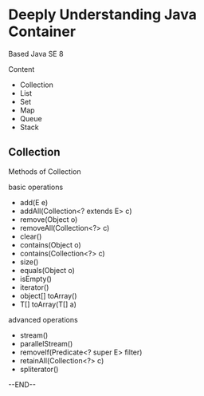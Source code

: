 # Deeply Understanding Java Container

Based Java SE 8

Content

- Collection
- List
- Set
- Map
- Queue
- Stack

## Collection

Methods of Collection

basic operations

- add(E e)
- addAll(Collection<? extends E> c)
- remove(Object o)
- removeAll(Collection<?> c)
- clear()
- contains(Object o)
- contains(Collection<?> c)
- size()
- equals(Object o)
- isEmpty()
- iterator()
- object[] toArray()
- <T> T[] toArray(T[] a)

advanced operations

- stream()
- parallelStream()
- removeIf(Predicate<? super E> filter)
- retainAll(Collection<?> c)
- spliterator()





--END--